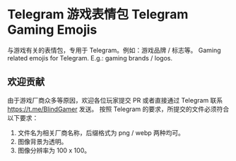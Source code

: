 # Telegram 游戏表情包 Telegram Gaming Emojis

与游戏有关的表情包，专用于 Telegram。例如：游戏品牌 / 标志等。
Gaming related emojis for Telegram. E.g.: gaming brands / logos.

## 欢迎贡献

由于游戏厂商众多等原因，欢迎各位玩家提交 PR 或者直接通过 Telegram 联系 https://t.me/BlindGamer 发送。
按照 Telegram 的要求，所提交的文件必须符合以下要求：
1. 文件名为相关厂商名称，后缀格式为 png / webp 两种均可。
2. 图像背景为透明。
3. 图像分辨率为 100 x 100。
